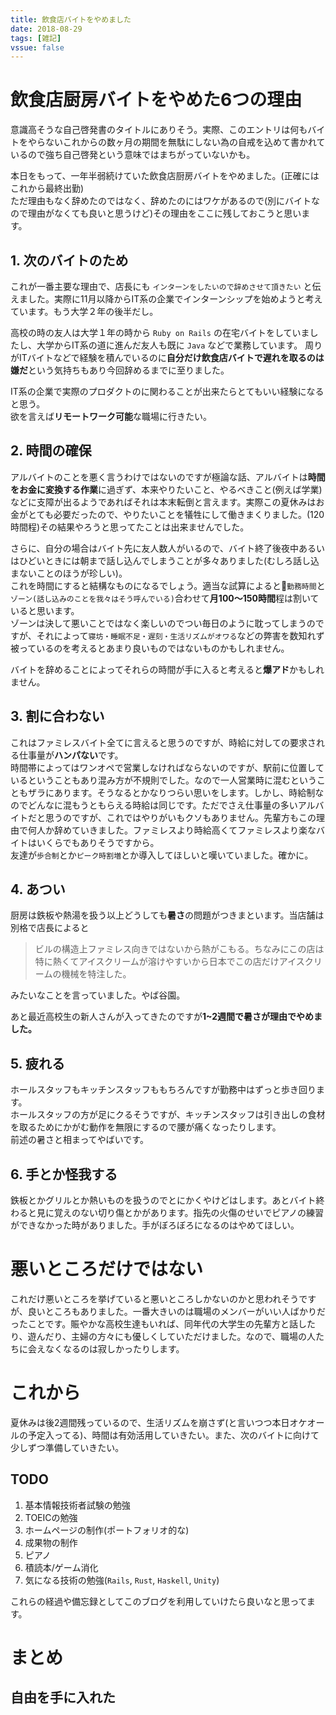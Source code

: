```yaml
---
title: 飲食店バイトをやめました
date: 2018-08-29
tags: [雑記]
vssue: false
---
```


# 飲食店厨房バイトをやめた6つの理由
意識高そうな自己啓発書のタイトルにありそう。実際、このエントリは何もバイトをやらないこれからの数ヶ月の期間を無駄にしない為の自戒を込めて書かれているので強ち自己啓発という意味ではまちがっていないかも。

本日をもって、一年半弱続けていた飲食店厨房バイトをやめました。(正確にはこれから最終出勤)  
ただ理由もなく辞めたのではなく、辞めたのにはワケがあるので(別にバイトなので理由がなくても良いと思うけど)その理由をここに残しておこうと思います。

## 1. 次のバイトのため
これが一番主要な理由で、店長にも `インターンをしたいので辞めさせて頂きたい` と伝えました。実際に11月以降からIT系の企業でインターンシップを始めようと考えています。もう大学２年の後半だし。  

高校の時の友人は大学１年の時から `Ruby on Rails` の在宅バイトをしていましたし、大学からIT系の道に進んだ友人も既に `Java` などで業務しています。
周りがITバイトなどで経験を積んでいるのに**自分だけ飲食店バイトで遅れを取るのは嫌だ**という気持ちもあり今回辞めるまでに至りました。  

IT系の企業で実際のプロダクトのに関わることが出来たらとてもいい経験になると思う。  
欲を言えば**リモートワーク可能**な職場に行きたい。

## 2. 時間の確保
アルバイトのことを悪く言うわけではないのですが極論な話、アルバイトは**時間をお金に変換する作業**に過ぎず、本来やりたいこと、やるべきこと(例えば学業)などに支障が出るようであればそれは本末転倒と言えます。実際この夏休みはお金がとても必要だったので、やりたいことを犠牲にして働きまくりました。(120時間程)その結果やろうと思ってたことは出来ませんでした。

さらに、自分の場合はバイト先に友人数人がいるので、バイト終了後夜中あるいはひどいときには朝まで話し込んでしまうことが多々ありました(むしろ話し込まないことのほうが珍しい)。  
これを時間にすると結構なものになるでしょう。適当な試算によると`勤務時間`と`ゾーン(話し込みのことを我々はそう呼んでいる)`合わせて**月100〜150時間**程は割いていると思います。  
ゾーンは決して悪いことではなく楽しいのでつい毎日のように耽ってしまうのですが、それによって`寝坊・睡眠不足・遅刻・生活リズムがオワる`などの弊害を数知れず被っているのを考えるとあまり良いものではないものかもしれません。  

バイトを辞めることによってそれらの時間が手に入ると考えると**爆アド**かもしれません。

## 3. 割に合わない
これはファミレスバイト全てに言えると思うのですが、時給に対しての要求される仕事量が**ハンパない**です。  
時間帯によってはワンオペで営業しなければならないのですが、駅前に位置しているということもあり混み方が不規則でした。なので一人営業時に混むということもザラにあります。そうなるとかなりつらい思いをします。しかし、時給制なのでどんなに混もうともらえる時給は同じです。ただでさえ仕事量の多いアルバイトだと思うのですが、これではやりがいもクソもありません。先輩方もこの理由で何人か辞めていきました。ファミレスより時給高くてファミレスより楽なバイトはいくらでもありそうですから。  
友達が`歩合制`とか`ピーク時割増`とか導入してほしいと嘆いていました。確かに。

## 4. あつい
厨房は鉄板や熱湯を扱う以上どうしても**暑さ**の問題がつきまといます。当店舗は別格で店長によると

> ビルの構造上ファミレス向きではないから熱がこもる。ちなみにこの店は特に熱くてアイスクリームが溶けやすいから日本でこの店だけアイスクリームの機械を特注した。

みたいなことを言っていました。やば谷園。  

あと最近高校生の新人さんが入ってきたのですが**1~2週間で暑さが理由でやめました。**
## 5. 疲れる
ホールスタッフもキッチンスタッフももちろんですが勤務中はずっと歩き回ります。  
ホールスタッフの方が足にクるそうですが、キッチンスタッフは引き出しの食材を取るためにかがむ動作を無限にするので腰が痛くなったりします。  
前述の暑さと相まってやばいです。

## 6. 手とか怪我する
鉄板とかグリルとか熱いものを扱うのでとにかくやけどはします。あとバイト終わると見に覚えのない切り傷とかがあります。指先の火傷のせいでピアノの練習ができなかった時がありました。手がぼろぼろになるのはやめてほしい。

# 悪いところだけではない
これだけ悪いところを挙げていると悪いところしかないのかと思われそうですが、良いところもありました。一番大きいのは職場のメンバーがいい人ばかりだったことです。賑やかな高校生達もいれば、同年代の大学生の先輩方と話したり、遊んだり、主婦の方々にも優しくしていただけました。なので、職場の人たちに会えなくなるのは寂しかったりします。

# これから
夏休みは後2週間残っているので、生活リズムを崩さず(と言いつつ本日オケオールの予定入ってる)、時間は有効活用していきたい。また、次のバイトに向けて少しずつ準備していきたい。

## TODO
1. 基本情報技術者試験の勉強
2. TOEICの勉強
3. ホームページの制作(ポートフォリオ的な)
4. 成果物の制作
5. ピアノ
6. 積読本/ゲーム消化
7. 気になる技術の勉強(`Rails`, `Rust`, `Haskell`, `Unity`)

これらの経過や備忘録としてこのブログを利用していけたら良いなと思ってます。

# まとめ
## **自由を手に入れた**